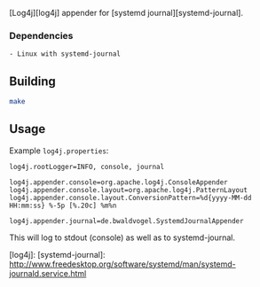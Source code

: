 [Log4j][log4j] appender for [systemd journal][systemd-journal].

### Dependencies ###
    - Linux with systemd-journal

## Building ##

```bash
make
```

## Usage ##

Example `log4j.properties`:
```
log4j.rootLogger=INFO, console, journal

log4j.appender.console=org.apache.log4j.ConsoleAppender
log4j.appender.console.layout=org.apache.log4j.PatternLayout
log4j.appender.console.layout.ConversionPattern=%d{yyyy-MM-dd HH:mm:ss} %-5p [%.20c] %m%n

log4j.appender.journal=de.bwaldvogel.SystemdJournalAppender
```

This will log to stdout (console) as well as to systemd-journal.

[log4j]:
[systemd-journal]: http://www.freedesktop.org/software/systemd/man/systemd-journald.service.html

